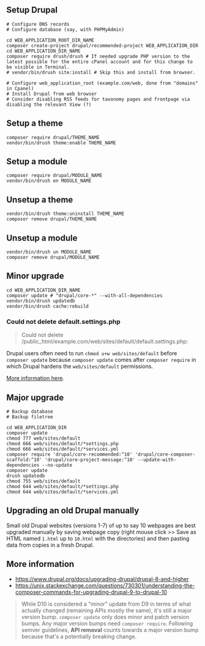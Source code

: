 ## Setup Drupal

```shell
# Configure DNS records
# Configure database (say, with PHPMyAdmin)

cd WEB_APPLICATION_ROOT_DIR_NAME
composer create-project drupal/recommended-project WEB_APPLICATION_DIR
cd WEB_APPLICATION_DIR_NAME
composer require drush/drush # If needed upgrade PHP version to the latest possible for the entire cPanel account and for this change to be visible in Terminal.
# vendor/bin/drush site:install # Skip this and install from browser.

# Configure web_application_root (example.com/web, done from "domains" in Cpanel)
# Install Drupal from web browser
# Consider disabling RSS feeds for taxonomy pages and frontpage via disabling the relevant View (?)
```

## Setup a theme

```shell
composer require drupal/THEME_NAME
vendor/bin/drush theme:enable THEME_NAME
```

## Setup a module

```shell
composer require drupal/MODULE_NAME
vendor/bin/drush en MODULE_NAME
```

## Unsetup a theme

```shell
vendor/bin/drush theme:uninstall THEME_NAME
composer remove drupal/THEME_NAME
```

## Unsetup a module

```shell
vendor/bin/drush un MODULE_NAME
composer remove drupal/MODULE_NAME
```

## Minor upgrade

```shell
cd WEB_APPLICATION_DIR_NAME
composer update # "drupal/core-*" --with-all-dependencies
vendor/bin/drush updatedb
vendor/bin/drush cache:rebuild
```

### Could not delete default.settings.php

> Could not delete /public_html/example.com/web/sites/default/default.settings.php:

Drupal users often need to run `chmod u+w web/sites/default` before `composer update` because `composer update` comes after `composer require` in which Drupal hardens the `web/sites/default` permissions.

[More information here](https://drupal.stackexchange.com/questions/314209/when-does-system-requirements-function-runs).

## Major upgrade

```shell
# Backup database
# Backup filetree

cd WEB_APPLICATION_DIR
composer update
chmod 777 web/sites/default
chmod 666 web/sites/default/*settings.php
chmod 666 web/sites/default/*services.yml
composer require 'drupal/core-recommended:^10' 'drupal/core-composer-scaffold:^10' 'drupal/core-project-message:^10' --update-with-dependencies --no-update
composer update
drush updatedb
chmod 755 web/sites/default
chmod 644 web/sites/default/*settings.php
chmod 644 web/sites/default/*services.yml
```

## Upgrading an old Drupal manually

Small old Drupal websites (versions 1-7) of up to say 10 webpages are best upgraded manually by saving webpage copy (right mouse click >> Save as HTML named `1.html` up to `10.html` with the directories) and then pasting data from copies in a fresh Drupal.

## More information

* https://www.drupal.org/docs/upgrading-drupal/drupal-8-and-higher
* https://unix.stackexchange.com/questions/730301/understanding-the-composer-commands-for-upgrading-drupal-9-to-drupal-10

> While D10 is considered a "minor" update from D9 in terms of what actually changed (remaining APIs mostly the same), it's still a major version bump. `composer update` only does minor and patch version bumps. Any major version bumps need `composer require`. Following semver guidelines, **API removal** counts towards a major version bump because that's a potentially breaking change.
